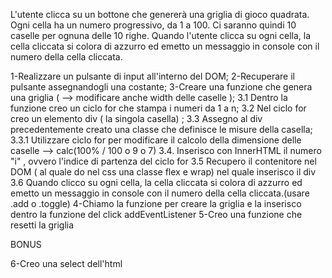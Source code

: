 L'utente clicca su un bottone che genererà una griglia di gioco quadrata.
Ogni cella ha un numero progressivo, da 1 a 100. Ci saranno quindi 10 caselle per ognuna delle 10 righe. Quando l'utente clicca su ogni cella, la cella cliccata si colora di azzurro ed emetto un messaggio in console con il numero della cella cliccata.


1-Realizzare un pulsante di input all'interno del DOM;
2-Recuperare il pulsante assegnandogli una costante;
3-Creare una funzione che genera una griglia ( --> modificare anche width delle caselle );
 3.1 Dentro la funzione creo un ciclo for che stampa i numeri da 1 a n;
 3.2 Nel ciclo for creo un elemento div ( la singola casella) ;
 3.3 Assegno al div precedentemente creato una classe che definisce le misure della casella;
   3.3.1 Utilizzare ciclo for per modificare  il calcolo della dimensione delle caselle --> calc(100% / 100 o 9 o 7)
 3.4. Inserisco con InnerHTML il numero "i" , ovvero l'indice di partenza del ciclo for
 3.5 Recupero il contenitore nel DOM ( al quale do nel css una classe flex e wrap) nel quale inserisco il div
 3.6 Quando clicco su ogni cella, la cella cliccata si colora di azzurro ed emetto un messaggio in console con il numero della cella cliccata.(usare .add o .toggle)
4-Chiamo la funzione per creare la griglia e la inserisco dentro la  funzione del click addEventListener
5-Creo una funzione che resetti la griglia

BONUS

6-Creo una select dell'html
